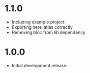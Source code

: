 # 1.1.0

* Including example project
* Exporting here_atlas correctly
* Removing bloc from lib dependency

# 1.0.0

* Initial development release.